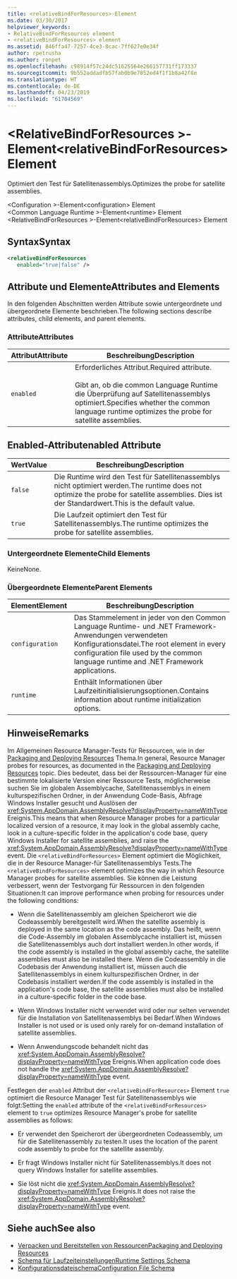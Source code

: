 ```yaml
---
title: <relativeBindForResources>-Element
ms.date: 03/30/2017
helpviewer_keywords:
- RelativeBindForResources element
- <relativeBindForResources> element
ms.assetid: 846ffa47-7257-4ce3-8cac-7ff627e0e34f
author: rpetrusha
ms.author: ronpet
ms.openlocfilehash: c98914f57c24dc51625564e266157731ff173337
ms.sourcegitcommit: 9b552addadfb57fab0b9e7852ed4f1f1b8a42f8e
ms.translationtype: HT
ms.contentlocale: de-DE
ms.lasthandoff: 04/23/2019
ms.locfileid: "61704569"
---
```

# <a name="relativebindforresources-element"></a><span data-ttu-id="03802-102">\<RelativeBindForResources >-Element</span><span class="sxs-lookup"><span data-stu-id="03802-102">\<relativeBindForResources> Element</span></span>
<span data-ttu-id="03802-103">Optimiert den Test für Satellitenassemblys.</span><span class="sxs-lookup"><span data-stu-id="03802-103">Optimizes the probe for satellite assemblies.</span></span>  
  
 <span data-ttu-id="03802-104">\<Configuration >-Element</span><span class="sxs-lookup"><span data-stu-id="03802-104">\<configuration> Element</span></span>  
<span data-ttu-id="03802-105">\<Common Language Runtime >-Element</span><span class="sxs-lookup"><span data-stu-id="03802-105">\<runtime> Element</span></span>  
<span data-ttu-id="03802-106">\<RelativeBindForResources >-Element</span><span class="sxs-lookup"><span data-stu-id="03802-106">\<relativeBindForResources> Element</span></span>  
  
## <a name="syntax"></a><span data-ttu-id="03802-107">Syntax</span><span class="sxs-lookup"><span data-stu-id="03802-107">Syntax</span></span>  
  
```xml
<relativeBindForResources    
   enabled="true|false" />  
```  
  
## <a name="attributes-and-elements"></a><span data-ttu-id="03802-108">Attribute und Elemente</span><span class="sxs-lookup"><span data-stu-id="03802-108">Attributes and Elements</span></span>  
 <span data-ttu-id="03802-109">In den folgenden Abschnitten werden Attribute sowie untergeordnete und übergeordnete Elemente beschrieben.</span><span class="sxs-lookup"><span data-stu-id="03802-109">The following sections describe attributes, child elements, and parent elements.</span></span>  
  
### <a name="attributes"></a><span data-ttu-id="03802-110">Attribute</span><span class="sxs-lookup"><span data-stu-id="03802-110">Attributes</span></span>  
  
|<span data-ttu-id="03802-111">Attribut</span><span class="sxs-lookup"><span data-stu-id="03802-111">Attribute</span></span>|<span data-ttu-id="03802-112">Beschreibung</span><span class="sxs-lookup"><span data-stu-id="03802-112">Description</span></span>|  
|---------------|-----------------|  
|`enabled`|<span data-ttu-id="03802-113">Erforderliches Attribut.</span><span class="sxs-lookup"><span data-stu-id="03802-113">Required attribute.</span></span><br /><br /> <span data-ttu-id="03802-114">Gibt an, ob die common Language Runtime die Überprüfung auf Satellitenassemblys optimiert.</span><span class="sxs-lookup"><span data-stu-id="03802-114">Specifies whether the common language runtime optimizes the probe for satellite assemblies.</span></span>|  
  
## <a name="enabled-attribute"></a><span data-ttu-id="03802-115">Enabled-Attribut</span><span class="sxs-lookup"><span data-stu-id="03802-115">enabled Attribute</span></span>  
  
|<span data-ttu-id="03802-116">Wert</span><span class="sxs-lookup"><span data-stu-id="03802-116">Value</span></span>|<span data-ttu-id="03802-117">Beschreibung</span><span class="sxs-lookup"><span data-stu-id="03802-117">Description</span></span>|  
|-----------|-----------------|  
|`false`|<span data-ttu-id="03802-118">Die Runtime wird den Test für Satellitenassemblys nicht optimiert werden.</span><span class="sxs-lookup"><span data-stu-id="03802-118">The runtime does not optimize the probe for satellite assemblies.</span></span> <span data-ttu-id="03802-119">Dies ist der Standardwert.</span><span class="sxs-lookup"><span data-stu-id="03802-119">This is the default value.</span></span>|  
|`true`|<span data-ttu-id="03802-120">Die Laufzeit optimiert den Test für Satellitenassemblys.</span><span class="sxs-lookup"><span data-stu-id="03802-120">The runtime optimizes the probe for satellite assemblies.</span></span>|  
  
### <a name="child-elements"></a><span data-ttu-id="03802-121">Untergeordnete Elemente</span><span class="sxs-lookup"><span data-stu-id="03802-121">Child Elements</span></span>  
 <span data-ttu-id="03802-122">Keine</span><span class="sxs-lookup"><span data-stu-id="03802-122">None.</span></span>  
  
### <a name="parent-elements"></a><span data-ttu-id="03802-123">Übergeordnete Elemente</span><span class="sxs-lookup"><span data-stu-id="03802-123">Parent Elements</span></span>  
  
|<span data-ttu-id="03802-124">Element</span><span class="sxs-lookup"><span data-stu-id="03802-124">Element</span></span>|<span data-ttu-id="03802-125">Beschreibung</span><span class="sxs-lookup"><span data-stu-id="03802-125">Description</span></span>|  
|-------------|-----------------|  
|`configuration`|<span data-ttu-id="03802-126">Das Stammelement in jeder von den Common Language Runtime- und .NET Framework-Anwendungen verwendeten Konfigurationsdatei.</span><span class="sxs-lookup"><span data-stu-id="03802-126">The root element in every configuration file used by the common language runtime and .NET Framework applications.</span></span>|  
|`runtime`|<span data-ttu-id="03802-127">Enthält Informationen über Laufzeitinitialisierungsoptionen.</span><span class="sxs-lookup"><span data-stu-id="03802-127">Contains information about runtime initialization options.</span></span>|  
  
## <a name="remarks"></a><span data-ttu-id="03802-128">Hinweise</span><span class="sxs-lookup"><span data-stu-id="03802-128">Remarks</span></span>  
 <span data-ttu-id="03802-129">Im Allgemeinen Resource Manager-Tests für Ressourcen, wie in der [Packaging and Deploying Resources](../../../../../docs/framework/resources/packaging-and-deploying-resources-in-desktop-apps.md) Thema.</span><span class="sxs-lookup"><span data-stu-id="03802-129">In general, Resource Manager probes for resources, as documented in the [Packaging and Deploying Resources](../../../../../docs/framework/resources/packaging-and-deploying-resources-in-desktop-apps.md) topic.</span></span> <span data-ttu-id="03802-130">Dies bedeutet, dass bei der Ressourcen-Manager für eine bestimmte lokalisierte Version einer Ressource Tests, möglicherweise suchen Sie im globalen Assemblycache, Satellitenassemblys in einem kulturspezifischen Ordner, in der Anwendung Code-Basis, Abfrage Windows Installer gesucht und Auslösen der <xref:System.AppDomain.AssemblyResolve?displayProperty=nameWithType> Ereignis.</span><span class="sxs-lookup"><span data-stu-id="03802-130">This means that when Resource Manager probes for a particular localized version of a resource, it may look in the global assembly cache, look in a culture-specific folder in the application's code base, query Windows Installer for satellite assemblies, and raise the <xref:System.AppDomain.AssemblyResolve?displayProperty=nameWithType> event.</span></span> <span data-ttu-id="03802-131">Die `<relativeBindForResources>` Element optimiert die Möglichkeit, die in der Resource Manager-für Satellitenassemblys Tests.</span><span class="sxs-lookup"><span data-stu-id="03802-131">The `<relativeBindForResources>` element optimizes the way in which Resource Manager probes for satellite assemblies.</span></span> <span data-ttu-id="03802-132">Sie können die Leistung verbessert, wenn der Testvorgang für Ressourcen in den folgenden Situationen:</span><span class="sxs-lookup"><span data-stu-id="03802-132">It can improve performance when probing for resources under the following conditions:</span></span>  
  
- <span data-ttu-id="03802-133">Wenn die Satellitenassembly am gleichen Speicherort wie die Codeassembly bereitgestellt wird.</span><span class="sxs-lookup"><span data-stu-id="03802-133">When the satellite assembly is deployed in the same location as the code assembly.</span></span> <span data-ttu-id="03802-134">Das heißt, wenn die Code-Assembly im globalen Assemblycache installiert ist, müssen die Satellitenassemblys auch dort installiert werden.</span><span class="sxs-lookup"><span data-stu-id="03802-134">In other words, if the code assembly is installed in the global assembly cache, the satellite assemblies must also be installed there.</span></span> <span data-ttu-id="03802-135">Wenn die Codeassembly in die Codebasis der Anwendung installiert ist, müssen auch die Satellitenassemblys in einem kulturspezifischen Ordner, in der Codebasis installiert werden.</span><span class="sxs-lookup"><span data-stu-id="03802-135">If the code assembly is installed in the application's code base, the satellite assemblies must also be installed in a culture-specific folder in the code base.</span></span>  
  
- <span data-ttu-id="03802-136">Wenn Windows Installer nicht verwendet wird oder nur selten verwendet für die Installation von Satellitenassemblys bei Bedarf.</span><span class="sxs-lookup"><span data-stu-id="03802-136">When Windows Installer is not used or is used only rarely for on-demand installation of satellite assemblies.</span></span>  
  
- <span data-ttu-id="03802-137">Wenn Anwendungscode behandelt nicht das <xref:System.AppDomain.AssemblyResolve?displayProperty=nameWithType> Ereignis.</span><span class="sxs-lookup"><span data-stu-id="03802-137">When application code does not handle the <xref:System.AppDomain.AssemblyResolve?displayProperty=nameWithType> event.</span></span>  
  
 <span data-ttu-id="03802-138">Festlegen der `enabled` Attribut der `<relativeBindForResources>` Element `true` optimiert die Resource Manager Test für Satellitenassemblys wie folgt:</span><span class="sxs-lookup"><span data-stu-id="03802-138">Setting the `enabled` attribute of the `<relativeBindForResources>` element to `true` optimizes Resource Manager's probe for satellite assemblies as follows:</span></span>  
  
- <span data-ttu-id="03802-139">Er verwendet den Speicherort der übergeordneten Codeassembly, um für die Satellitenassembly zu testen.</span><span class="sxs-lookup"><span data-stu-id="03802-139">It uses the location of the parent code assembly to probe for the satellite assembly.</span></span>  
  
- <span data-ttu-id="03802-140">Er fragt Windows Installer nicht für Satellitenassemblys.</span><span class="sxs-lookup"><span data-stu-id="03802-140">It does not query Windows Installer for satellite assemblies.</span></span>  
  
- <span data-ttu-id="03802-141">Sie löst nicht die <xref:System.AppDomain.AssemblyResolve?displayProperty=nameWithType> Ereignis.</span><span class="sxs-lookup"><span data-stu-id="03802-141">It does not raise the <xref:System.AppDomain.AssemblyResolve?displayProperty=nameWithType> event.</span></span>  
  
## <a name="see-also"></a><span data-ttu-id="03802-142">Siehe auch</span><span class="sxs-lookup"><span data-stu-id="03802-142">See also</span></span>

- [<span data-ttu-id="03802-143">Verpacken und Bereitstellen von Ressourcen</span><span class="sxs-lookup"><span data-stu-id="03802-143">Packaging and Deploying Resources</span></span>](../../../../../docs/framework/resources/packaging-and-deploying-resources-in-desktop-apps.md)
- [<span data-ttu-id="03802-144">Schema für Laufzeiteinstellungen</span><span class="sxs-lookup"><span data-stu-id="03802-144">Runtime Settings Schema</span></span>](../../../../../docs/framework/configure-apps/file-schema/runtime/index.md)
- [<span data-ttu-id="03802-145">Konfigurationsdateischema</span><span class="sxs-lookup"><span data-stu-id="03802-145">Configuration File Schema</span></span>](../../../../../docs/framework/configure-apps/file-schema/index.md)
